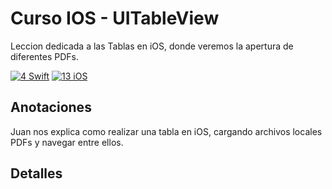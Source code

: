 # Curso IOS - UITableView

Leccion dedicada a las Tablas en iOS, donde veremos la apertura de diferentes PDFs.

[![4 Swift](https://img.shields.io/badge/Swift-4-green.svg)](https://github.com/Naereen/badges)
[![13 iOS](https://img.shields.io/badge/iOS-13x+-blue.svg)](https://github.com/Naereen/badges)

## Anotaciones
Juan nos explica como realizar una tabla en iOS, cargando archivos locales PDFs y navegar entre ellos.

## Detalles

